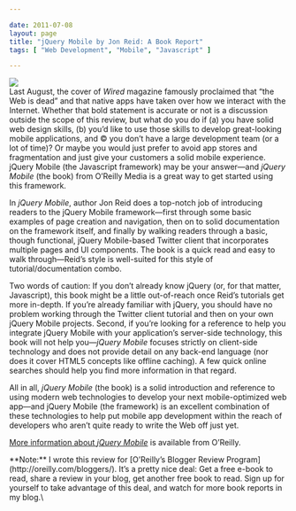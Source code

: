 ```yaml
---

date: 2011-07-08
layout: page
title: "jQuery Mobile by Jon Reid: A Book Report"
tags: [ "Web Development", "Mobile", "Javascript" ]

---
```


<img src="/images/content/jquery-mobile.gif" class="right" />\
Last August, the cover of *Wired* magazine famously proclaimed that “the
Web is dead” and that native apps have taken over how we interact with
the Internet. Whether that bold statement is accurate or not is a
discussion outside the scope of this review, but what do you do if (a)
you have solid web design skills, (b) you’d like to use those skills to
develop great-looking mobile applications, and © you don’t have a large
development team (or a lot of time)? Or maybe you would just prefer to
avoid app stores and fragmentation and just give your customers a solid
mobile experience. jQuery Mobile (the Javascript framework) may be your
answer&mdash;and *jQuery Mobile* (the book) from O’Reilly Media is a
great way to get started using this framework.

In *jQuery Mobile*, author Jon Reid does a top-notch job of introducing
readers to the jQuery Mobile framework&mdash;first through some basic
examples of page creation and navigation, then on to solid documentation
on the framework itself, and finally by walking readers through a basic,
though functional, jQuery Mobile-based Twitter client that incorporates
multiple pages and UI components. The book is a quick read and easy to
walk through&mdash;Reid’s style is well-suited for this style of
tutorial/documentation combo.

Two words of caution: If you don’t already know jQuery (or, for that
matter, Javascript), this book might be a little out-of-reach once
Reid’s tutorials get more in-depth. If you’re already familiar with
jQuery, you should have no problem working through the Twitter client
tutorial and then on your own jQuery Mobile projects. Second, if you’re
looking for a reference to help you integrate jQuery Mobile with your
application’s server-side technology, this book will not help
you&mdash;*jQuery Mobile* focuses strictly on client-side technology and
does not provide detail on any back-end language (nor does it cover
HTML5 concepts like offline caching). A few quick online searches should
help you find more information in that regard.

All in all, *jQuery Mobile* (the book) is a solid introduction and
reference to using modern web technologies to develop your next
mobile-optimized web app&mdash;and jQuery Mobile (the framework) is an
excellent combination of these technologies to help put mobile app
development within the reach of developers who aren’t quite ready to
write the Web off just yet.

[More information about *jQuery
Mobile*](http://oreilly.com/catalog/9781449306687/) is available from
O’Reilly.

<div class="panel">
**Note:** I wrote this review for [O’Reilly’s Blogger Review
Program](http://oreilly.com/bloggers/). It’s a pretty nice deal: Get a
free e-book to read, share a review in your blog, get another free book
to read. Sign up for yourself to take advantage of this deal, and watch
for more book reports in my blog.\

</div>

